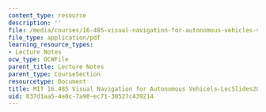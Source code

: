 ```yaml
---
content_type: resource
description: ''
file: /media/courses/16-485-visual-navigation-for-autonomous-vehicles-vnav-fall-2020/837d1aa54e0c7a90ec7130527c439214_MIT16_485F20_lec28.pdf
file_type: application/pdf
learning_resource_types:
- Lecture Notes
ocw_type: OCWFile
parent_title: Lecture Notes
parent_type: CourseSection
resourcetype: Document
title: MIT 16.485 Visual Navigation for Autonomous Vehicels-LecSlides28
uid: 837d1aa5-4e0c-7a90-ec71-30527c439214
---
```

